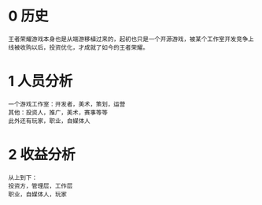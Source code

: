 # 0 历史
    王者荣耀游戏本身也是从端游移植过来的，起初也只是一个开源游戏，被某个工作室开发竞争上线被收购以后，投资优化，才成就了如今的王者荣耀。
# 1 人员分析
    一个游戏工作室：开发者，美术，策划，运营
    其他：投资人，推广，美术，赛事等等
    此外还有玩家，职业，自媒体人
# 2 收益分析
    从上到下：
    投资方，管理层，工作层
    职业，自媒体人，玩家